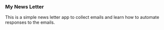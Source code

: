 ### My News Letter

This is a simple news letter app to collect emails and learn how to automate responses to the emails.
